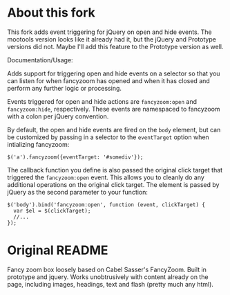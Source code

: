 # About this fork

This fork adds event triggering for jQuery on open and hide events. The 
mootools version looks like it already had it, but the jQuery and Prototype 
versions did not. Maybe I'll add this feature to the Prototype version as 
well.

Documentation/Usage:

Adds support for triggering open and hide events on a selector so that
you can listen for when fancyzoom has opened and when it has closed and
perform any further logic or processing.

Events triggered for open and hide actions are `fancyzoom:open` and
`fancyzoom:hide`, respectively. These events are namespaced to fancyzoom
with a colon per jQuery convention.

By default, the open and hide events are fired on the `body` element,
but can be customized by passing in a selector to the `eventTarget`
option when intializing fancyzoom:

    $('a').fancyzoom({eventTarget: '#somediv'});

The callback function you define is also passed the original click target
that triggered the `fancyzoom:open` event. This allows you to cleanly do any 
additional operations on the original click
target. The element is passed by jQuery as the second parameter to your
function:

    $('body').bind('fancyzoom:open', function (event, clickTarget) {
      var $el = $(clickTarget);
      //...
    });


# Original README

Fancy zoom box loosely based on Cabel Sasser's FancyZoom. Built in prototype 
and jquery. Works unobtrusively with content already on the page, including 
images, headings, text and flash (pretty much any html).
